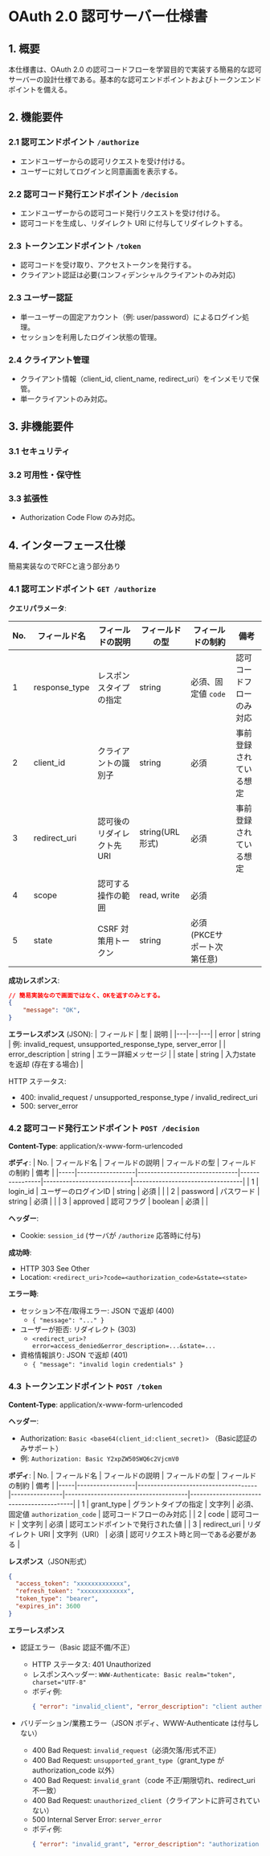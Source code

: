 # OAuth 2.0 認可サーバー仕様書

## 1. 概要

本仕様書は、OAuth 2.0 の認可コードフローを学習目的で実装する簡易的な認可サーバーの設計仕様である。基本的な認可エンドポイントおよびトークンエンドポイントを備える。

## 2. 機能要件

### 2.1 認可エンドポイント `/authorize`
- エンドユーザーからの認可リクエストを受け付ける。
- ユーザーに対してログインと同意画面を表示する。

### 2.2 認可コード発行エンドポイント `/decision`
- エンドユーザーからの認可コード発行リクエストを受け付ける。
- 認可コードを生成し、リダイレクト URI に付与してリダイレクトする。

### 2.3 トークンエンドポイント `/token`
- 認可コードを受け取り、アクセストークンを発行する。
- クライアント認証は必要(コンフィデンシャルクライアントのみ対応)

### 2.3 ユーザー認証
- 単一ユーザーの固定アカウント（例: user/password）によるログイン処理。
- セッションを利用したログイン状態の管理。

### 2.4 クライアント管理
- クライアント情報（client_id, client_name, redirect_uri）をインメモリで保管。
- 単一クライアントのみ対応。

## 3. 非機能要件

### 3.1 セキュリティ

### 3.2 可用性・保守性

### 3.3 拡張性
- Authorization Code Flow のみ対応。

## 4. インターフェース仕様
簡易実装なのでRFCと違う部分あり
### 4.1 認可エンドポイント `GET /authorize`
**クエリパラメータ**:

| No. | フィールド名     | フィールドの説明               | フィールドの型 | フィールドの制約         | 備考                             |
|-----|------------------|-------------------------------|----------------|---------------------------|----------------------------------|
| 1   | response_type    | レスポンスタイプの指定        | string | 必須、固定値 `code`       | 認可コードフローのみ対応         |
| 2   | client_id        | クライアントの識別子          | string | 必須                      | 事前登録されている想定 |
| 3   | redirect_uri     | 認可後のリダイレクト先 URI     | string(URL形式) | 必須                      | 事前登録されている想定 |
| 4   | scope           | 認可する操作の範囲    | read, write    | 必須 |  |
| 5   | state            | CSRF 対策用トークン           | string | 必須(PKCEサポート次第任意)

**成功レスポンス**:
```json
// 簡易実装なので画面ではなく、OKを返すのみとする。
{
	"message": "OK",
}
```

**エラーレスポンス** (JSON):
| フィールド | 型 | 説明 |
|---|---|---|
| error | string | 例: invalid_request, unsupported_response_type, server_error |
| error_description | string | エラー詳細メッセージ |
| state | string | 入力stateを返却 (存在する場合) |

HTTP ステータス:
- 400: invalid_request / unsupported_response_type / invalid_redirect_uri
- 500: server_error

### 4.2 認可コード発行エンドポイント `POST /decision`
**Content-Type**:
application/x-www-form-urlencoded

**ボディ**:
| No. | フィールド名     | フィールドの説明               | フィールドの型 | フィールドの制約         | 備考                             |
|-----|------------------|-------------------------------|----------------|---------------------------|----------------------------------|
| 1   | login_id    | ユーザーのログインID        | string | 必須 |  |
| 2   | password    | パスワード                 | string | 必須 |  |
| 3   | approved    | 認可フラグ                 | boolean | 必須   |  |

**ヘッダー**:
- Cookie: `session_id` (サーバが `/authorize` 応答時に付与)

**成功時**:
- HTTP 303 See Other
- Location: `<redirect_uri>?code=<authorization_code>&state=<state>`

**エラー時**:
- セッション不在/取得エラー: JSON で返却 (400)
  - `{ "message": "..." }`
- ユーザーが拒否: リダイレクト (303)
  - `<redirect_uri>?error=access_denied&error_description=...&state=...`
- 資格情報誤り: JSON で返却 (401)
  - `{ "message": "invalid login credentials" }`

### 4.3 トークンエンドポイント `POST /token`
**Content-Type**:
application/x-www-form-urlencoded

**ヘッダー**:
- Authorization: `Basic <base64(client_id:client_secret)>` （Basic認証のみサポート）
- 例: `Authorization: Basic Y2xpZW50SWQ6c2VjcmV0`

**ボディ**:
| No. | フィールド名     | フィールドの説明                    | フィールドの型 | フィールドの制約                     | 備考                                     |
|-----|------------------|-------------------------------------|----------------|--------------------------------------|------------------------------------------|
| 1   | grant_type       | グラントタイプの指定               | 文字列         | 必須、固定値 `authorization_code`    | 認可コードフローのみ対応                 |
| 2   | code             | 認可コード                         | 文字列         | 必須                                 | 認可エンドポイントで発行された値         |
| 3   | redirect_uri     | リダイレクト URI                   | 文字列（URI）  | 必須                                 | 認可リクエスト時と同一である必要がある   |

**レスポンス**（JSON形式）
  ```json
  {
    "access_token": "xxxxxxxxxxxxx",
    "refresh_token": "xxxxxxxxxxxxx",
    "token_type": "bearer",
    "expires_in": 3600
  }
```

**エラーレスポンス**

- 認証エラー（Basic 認証不備/不正）
  - HTTP ステータス: 401 Unauthorized
  - レスポンスヘッダー: `WWW-Authenticate: Basic realm="token", charset="UTF-8"`
  - ボディ例:
    ```json
    { "error": "invalid_client", "error_description": "client authentication failed" }
    ```

- バリデーション/業務エラー（JSON ボディ、WWW-Authenticate は付与しない）
  - 400 Bad Request: `invalid_request`（必須欠落/形式不正）
  - 400 Bad Request: `unsupported_grant_type`（grant_type が authorization_code 以外）
  - 400 Bad Request: `invalid_grant`（code 不正/期限切れ、redirect_uri 不一致）
  - 400 Bad Request: `unauthorized_client`（クライアントに許可されていない）
  - 500 Internal Server Error: `server_error`
  - ボディ例:
    ```json
    { "error": "invalid_grant", "error_description": "authorization code is invalid or expired" }
    ```
